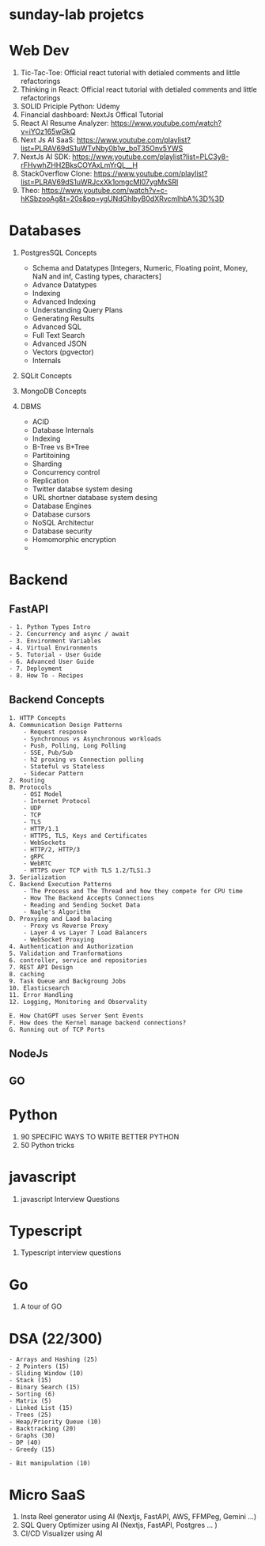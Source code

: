 ﻿# sunday-lab projetcs

# Web Dev
1. Tic-Tac-Toe: Official react tutorial with detialed comments and little refactorings
2. Thinking in React: Official react tutorial with detialed comments and little refactorings
3. SOLID Priciple Python: Udemy
4. Financial dashboard: NextJs Offical Tutorial
5. React AI Resume Analyzer: https://www.youtube.com/watch?v=iYOz165wGkQ
6. Next Js AI SaaS: https://www.youtube.com/playlist?list=PLRAV69dS1uWTvNby0b1w_boT35Onv5YWS
7. NextJs AI SDK: https://www.youtube.com/playlist?list=PLC3y8-rFHvwhZHH2BksCOYAxLmYrQL__H
8. StackOverflow Clone: https://www.youtube.com/playlist?list=PLRAV69dS1uWRJcxXk1omgcMI07ygMxSRl
9. Theo: https://www.youtube.com/watch?v=c-hKSbzooAg&t=20s&pp=ygUNdGhlbyB0dXRvcmlhbA%3D%3D

# Databases
1. PostgresSQL Concepts
    - Schema and Datatypes
        [Integers, Numeric, Floating point, Money, NaN and inf, Casting types, characters]
    - Advance Datatypes
    - Indexing
    - Advanced Indexing
    - Understanding Query Plans
    - Generating Results
    - Advanced SQL
    - Full Text Search
    - Advanced JSON
    - Vectors (pgvector)
    - Internals

2. SQLit Concepts
3. MongoDB Concepts

4. DBMS
    - ACID
    - Database Internals
    - Indexing
    - B-Tree vs B+Tree
    - Partitoining
    - Sharding
    - Concurrency control
    - Replication
    - Twitter databse system desing
    - URL shortner database system desing
    - Database Engines
    - Database cursors
    - NoSQL Architectur
    - Database security
    - Homomorphic encryption
    - 

# Backend
## FastAPI
    - 1. Python Types Intro
    - 2. Concurrency and async / await
    - 3. Environment Variables
    - 4. Virtual Environments
    - 5. Tutorial - User Guide
    - 6. Advanced User Guide
    - 7. Deployment
    - 8. How To - Recipes

## Backend Concepts
    1. HTTP Concepts
    A. Communication Design Patterns
        - Request response
        - Synchronous vs Asynchronous workloads
        - Push, Polling, Long Polling
        - SSE, Pub/Sub
        - h2 proxing vs Connection polling
        - Stateful vs Stateless
        - Sidecar Pattern
    2. Routing
    B. Protocols
        - OSI Model
        - Internet Protocol
        - UDP
        - TCP
        - TLS
        - HTTP/1.1
        - HTTPS, TLS, Keys and Certificates
        - WebSockets
        - HTTP/2, HTTP/3
        - gRPC
        - WebRTC
        - HTTPS over TCP with TLS 1.2/TLS1.3
    3. Serialization
    C. Backend Execution Patterns
        - The Process and The Thread and how they compete for CPU time
        - How The Backend Accepts Connections
        - Reading and Sending Socket Data
        - Nagle's Algorithm
    D. Proxying and Laod balacing
        - Proxy vs Reverse Proxy
        - Layer 4 vs Layer 7 Load Balancers
        - WebSocket Proxying
    4. Authentication and Authorization
    5. Validation and Tranformations
    6. controller, service and repositories
    7. REST API Design
    8. caching
    9. Task Queue and Backgroung Jobs
    10. Elasticsearch
    11. Error Handling
    12. Logging, Monitoring and Observality

    E. How ChatGPT uses Server Sent Events
    F. How does the Kernel manage backend connections?
    G. Running out of TCP Ports

## NodeJs


## GO



# Python
1. 90 SPECIFIC WAYS TO WRITE BETTER PYTHON
2. 50 Python tricks

# javascript
1. javascript Interview Questions

# Typescript
1. Typescript interview questions

# Go
1. A tour of GO

# DSA (22/300)
    - Arrays and Hashing (25)
    - 2 Pointers (15)
    - Sliding Window (10)
    - Stack (15)
    - Binary Search (15)
    - Sorting (6)
    - Matrix (5)
    - Linked List (15)
    - Trees (25)
    - Heap/Priority Queue (10)
    - Backtracking (20)
    - Graphs (30)
    - DP (40)
    - Greedy (15)

    - Bit manipulation (10)

# Micro SaaS
1. Insta Reel generator using AI (Nextjs, FastAPI, AWS, FFMPeg, Gemini ...)
2. SQL Query Optimizer using AI (Nextjs, FastAPI, Postgres ... )
3. CI/CD Visualizer using AI
